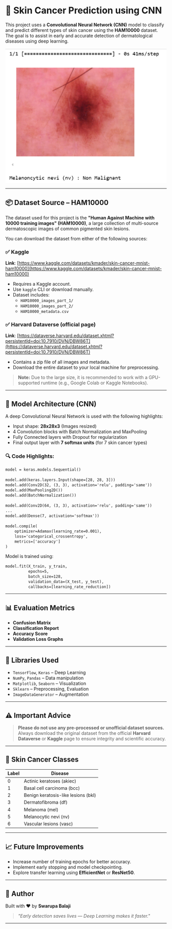 # 🧬 Skin Cancer Prediction using CNN

This project uses a **Convolutional Neural Network (CNN)** model to classify and predict different types of skin cancer using the **HAM10000** dataset. The goal is to assist in early and accurate detection of dermatological diseases using deep learning.

![result Screenshot](resultant.png)

---

## 📦 Dataset Source – HAM10000

The dataset used for this project is the **"Human Against Machine with 10000 training images" (HAM10000)**, a large collection of multi-source dermatoscopic images of common pigmented skin lesions.

You can download the dataset from either of the following sources:

### ✅ Kaggle
**Link**: [https://www.kaggle.com/datasets/kmader/skin-cancer-mnist-ham10000](https://www.kaggle.com/datasets/kmader/skin-cancer-mnist-ham10000)

- Requires a Kaggle account.
- Use `kaggle` CLI or download manually.
- Dataset includes:
  - `HAM10000_images_part_1/`
  - `HAM10000_images_part_2/`
  - `HAM10000_metadata.csv`

### ✅ Harvard Dataverse (official page)
**Link**: [https://dataverse.harvard.edu/dataset.xhtml?persistentId=doi:10.7910/DVN/DBW86T](https://dataverse.harvard.edu/dataset.xhtml?persistentId=doi:10.7910/DVN/DBW86T)

- Contains a zip file of all images and metadata.
- Download the entire dataset to your local machine for preprocessing.

> **Note:** Due to the large size, it is recommended to work with a GPU-supported runtime (e.g., Google Colab or Kaggle Notebooks).

---

## 🧠 Model Architecture (CNN)

A deep Convolutional Neural Network is used with the following highlights:

- Input shape: **28x28x3** (Images resized)
- 4 Convolution blocks with Batch Normalization and MaxPooling
- Fully Connected layers with Dropout for regularization
- Final output layer with **7 softmax units** (for 7 skin cancer types)

### 🔍 Code Highlights:
```
model = keras.models.Sequential()

model.add(keras.layers.Input(shape=[28, 28, 3]))
model.add(Conv2D(32, (3, 3), activation='relu', padding='same'))
model.add(MaxPooling2D())
model.add(BatchNormalization())

model.add(Conv2D(64, (3, 3), activation='relu', padding='same'))
...
model.add(Dense(7, activation='softmax'))

model.compile(
    optimizer=Adamax(learning_rate=0.001),
    loss='categorical_crossentropy',
    metrics=['accuracy']
)
````

Model is trained using:

```
model.fit(X_train, y_train,
          epochs=5,
          batch_size=128,
          validation_data=(X_test, y_test),
          callbacks=[learning_rate_reduction])
```

---

## 📊 Evaluation Metrics

* **Confusion Matrix**
* **Classification Report**
* **Accuracy Score**
* **Validation Loss Graphs**

---

## 🔧 Libraries Used

* `TensorFlow`, `Keras` – Deep Learning
* `NumPy`, `Pandas` – Data manipulation
* `Matplotlib`, `Seaborn` – Visualization
* `Sklearn` – Preprocessing, Evaluation
* `ImageDataGenerator` – Augmentation

---

## ⚠️ Important Advice

> **Please do not use any pre-processed or unofficial dataset sources.**
> Always download the original dataset from the official **Harvard Dataverse** or **Kaggle** page to ensure integrity and scientific accuracy.

---

## 📌 Skin Cancer Classes

| Label | Disease                             |
| ----- | ----------------------------------- |
| 0     | Actinic keratoses (akiec)           |
| 1     | Basal cell carcinoma (bcc)          |
| 2     | Benign keratosis-like lesions (bkl) |
| 3     | Dermatofibroma (df)                 |
| 4     | Melanoma (mel)                      |
| 5     | Melanocytic nevi (nv)               |
| 6     | Vascular lesions (vasc)             |

---

## 📈 Future Improvements

* Increase number of training epochs for better accuracy.
* Implement early stopping and model checkpointing.
* Explore transfer learning using **EfficientNet** or **ResNet50**.

---

## 🧠 Author

Built with ❤️ by **Swarupa Balaji**

> *"Early detection saves lives — Deep Learning makes it faster."*

---
